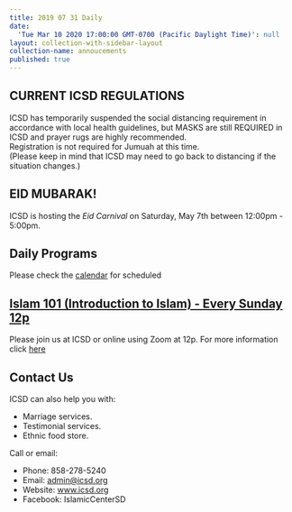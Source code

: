 ```yaml
---
title: 2019 07 31 Daily
date:
  'Tue Mar 10 2020 17:00:00 GMT-0700 (Pacific Daylight Time)': null
layout: collection-with-sidebar-layout
collection-name: annoucements
published: true
---
```

## CURRENT ICSD REGULATIONS
ICSD has temporarily suspended the social distancing requirement in accordance with local health guidelines, but MASKS are still REQUIRED in ICSD and prayer rugs are highly recommended.  
Registration is not required for Jumuah at this time.  
(Please keep in mind that ICSD may need to go back to distancing if the situation changes.) 

## EID MUBARAK!
ICSD is hosting the *Eid Carnival* on Saturday, May 7th between 12:00pm - 5:00pm.

## Daily Programs
Please check the [calendar](http://www.icsd.org/calendar) for scheduled 

## [Islam 101 (Introduction to Islam) - Every Sunday 12p](https://www.icsd.org/events/islam-101-introduction-to-islam-every-sunday-12p)  
Please join us at ICSD or online using Zoom at 12p. For more information click [here](https://www.icsd.org/events/islam-101-introduction-to-islam-every-sunday-12p) 

## Contact Us  
ICSD can also help you with:  
* Marriage services.  
* Testimonial services.  
* Ethnic food store.  

Call or email:  
- Phone: 858-278-5240  
- Email: admin@icsd.org  
- Website: www.icsd.org  
- Facebook: IslamicCenterSD

